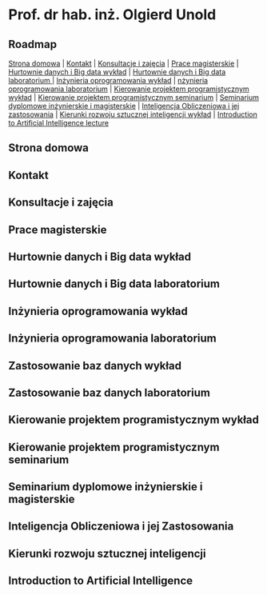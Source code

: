 # Prof. dr hab. inż. Olgierd Unold

## Roadmap
[Strona domowa](#strona-domowa) | [Kontakt](#kontakt) | [Konsultacje i zajęcia](#konsultacje-i-zajęcia) | [Prace magisterskie](#prace-magisterskie) | [Hurtownie danych i Big data wykład](#hurtownie-danych-i-big-data-wykład) | [Hurtownie danych i Big data laboratorium ](#hurtownie-danych-i-big-data-laboratorium ) | [Inżynieria oprogramowania wykład](#inżynieria-oprogramowania-wykład) | [nżynieria oprogramowania laboratorium](#iżynieria-oprogramowania-laboratorium) | [Kierowanie projektem programistycznym wykład](#kierowanie-projektem-programistycznym-wykład) | [Kierowanie projektem programistycznym seminarium](#kierowanie-projektem-programistycznym-seminarium) | [Seminarium dyplomowe inżynierskie i magisterskie](#seminarium-dyplomowe-inżynierskie-i-magisterskie) | [Inteligencja Obliczeniowa i jej zastosowania](#inteligencja-obliczeniowa-iijej-zastosowania) | [Kierunki rozwoju sztucznej inteligencji wykład](#kierunki-rozwoju-sztucznej-inteligencji-wykład) | [Introduction to Artificial Intelligence lecture](#introduction-to-artificial-intelligence-lecture)

## Strona domowa

## Kontakt

## Konsultacje i zajęcia

## Prace magisterskie  

## Hurtownie danych i Big data wykład

## Hurtownie danych i Big data laboratorium 

## Inżynieria oprogramowania wykład

## Inżynieria oprogramowania laboratorium

## Zastosowanie baz danych wykład 

## Zastosowanie baz danych laboratorium

## Kierowanie projektem programistycznym wykład   

## Kierowanie projektem programistycznym seminarium 

## Seminarium dyplomowe inżynierskie i magisterskie

## Inteligencja Obliczeniowa i jej Zastosowania

## Kierunki rozwoju sztucznej inteligencji

## Introduction to Artificial Intelligence

